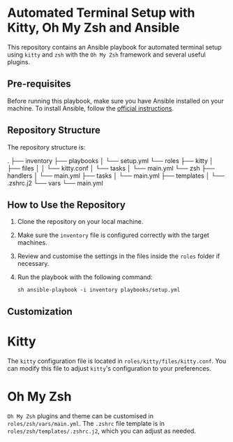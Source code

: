 # Automated Terminal Setup with Kitty, Oh My Zsh and Ansible

This repository contains an Ansible playbook for automated terminal setup using `kitty` and `zsh` with the `Oh My Zsh` framework and several useful plugins.

## Pre-requisites

Before running this playbook, make sure you have Ansible installed on your machine. To install Ansible, follow the [official instructions](https://docs.ansible.com/ansible/latest/installation_guide/intro_installation.html).

## Repository Structure

The repository structure is:

.
├── inventory
├── playbooks
│ └── setup.yml
└── roles
├── kitty
│ ├── files
│ │ └── kitty.conf
│ └── tasks
│ └── main.yml
└── zsh
├── handlers
│ └── main.yml
├── tasks
│ └── main.yml
├── templates
│ └── .zshrc.j2
└── vars
  └── main.yml

## How to Use the Repository

1. Clone the repository on your local machine.
2. Make sure the `inventory` file is configured correctly with the target machines.
3. Review and customise the settings in the files inside the `roles` folder if necessary.
4. Run the playbook with the following command:

   ```sh ansible-playbook -i inventory playbooks/setup.yml```
   
## Customization

# Kitty

The `kitty` configuration file is located in `roles/kitty/files/kitty.conf`. You can modify this file to adjust `kitty`'s configuration to your preferences.

# Oh My Zsh


`Oh My Zsh` plugins and theme can be customised in `roles/zsh/vars/main.yml`. The `.zshrc` file template is in `roles/zsh/templates/.zshrc.j2`, which you can adjust as needed.

